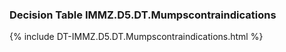 ### Decision Table IMMZ.D5.DT.Mumpscontraindications
{% include DT-IMMZ.D5.DT.Mumpscontraindications.html %}

